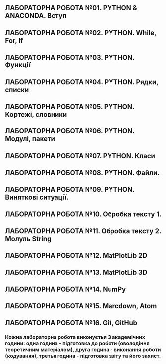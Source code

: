 ## ЛАБОРАТОРНА РОБОТА №01. PYTHON & ANACONDA. Вступ
## ЛАБОРАТОРНА РОБОТА №02. PYTHON. While, For, If
## ЛАБОРАТОРНА РОБОТА №03. PYTHON. Функції
## ЛАБОРАТОРНА РОБОТА №04. PYTHON. Рядки, списки
## ЛАБОРАТОРНА РОБОТА №05. PYTHON. Кортежі, словники
## ЛАБОРАТОРНА РОБОТА №06. PYTHON. Модулі, пакети
## ЛАБОРАТОРНА РОБОТА №07. PYTHON. Класи
## ЛАБОРАТОРНА РОБОТА №08. PYTHON. Файли.
## ЛАБОРАТОРНА РОБОТА №09. PYTHON. Виняткові ситуації.
## ЛАБОРАТОРНА РОБОТА №10. Обробка тексту 1.
## ЛАБОРАТОРНА РОБОТА №11. Обробка тексту 2. Молуль String
## ЛАБОРАТОРНА РОБОТА №12. MatPlotLib 2D
## ЛАБОРАТОРНА РОБОТА №13. MatPlotLib 3D
## ЛАБОРАТОРНА РОБОТА №14. NumPy
## ЛАБОРАТОРНА РОБОТА №15. Marcdown, Atom
## ЛАБОРАТОРНА РОБОТА №16. Git, GitHub

### Кожна лабораторна робота виконуєтья 3 академічних години: одна година - підготовка до роботи (оволодіння теоретичним матеріалом), друга година - виконання роботи (кодуваняя), третья година - підготовка звіту та його захист.

